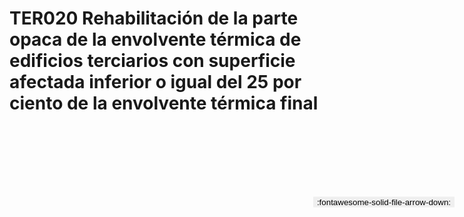 
# TER020  Rehabilitación de la parte opaca de la envolvente térmica de edificios terciarios con superficie afectada inferior o igual del 25  por ciento de la envolvente térmica final

<a href='../TER020  Rehabilitación de la parte opaca de la envolvente térmica de edificios terciarios con superficie afectada inferior o igual del 25  por ciento de la envolvente térmica final.pdf' download>
<button class='md-button -primary' 
id='download-btn' style="position: fixed; top: 10%; right: 20px; 
        transform: translateY(-50%); z-index: 1000;  border: none; ">
:fontawesome-solid-file-arrow-down: 
</button>
</a>

<div 
    id='../TER020  Rehabilitación de la parte opaca de la envolvente térmica de edificios terciarios con superficie afectada inferior o igual del 25  por ciento de la envolvente térmica final.pdf' 
    data-pdf-url='../TER020  Rehabilitación de la parte opaca de la envolvente térmica de edificios terciarios con superficie afectada inferior o igual del 25  por ciento de la envolvente térmica final.pdf'
    style=' width: 100%; height: auto;overflow: auto;'>
</div>

